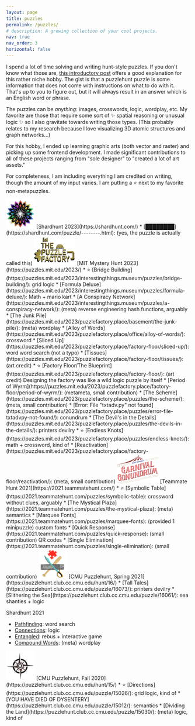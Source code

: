 ```yaml
---
layout: page
title: puzzles
permalink: /puzzles/
# description: A growing collection of your cool projects.
nav: true
nav_order: 3
horizontal: false
---
```



<!-- {% include puzzles.html %} -->

I spend a lot of time solving and writing hunt-style puzzles. If you don't know what those are, [this introductory post](https://blog.vero.site/post/puzzlehunts) offers a good explanation for this rather niche hobby. The gist is that a puzzlehunt puzzle is some information that does not come with instructions on what to do with it. That's up to you to figure out, but it will always result in an answer which is an English word or phrase. 

The puzzles can be <i>anything</i>: images, crosswords, logic, wordplay, etc. My favorite are those that require some sort of ✨ spatial reasoning or unusual logic ✨ so I also gravitate towards writing those types. (This probably relates to my research because I love visualizing 3D atomic structures and graph networks...)

For this hobby, I ended up learning graphic arts (both vector and raster) and picking up some frontend development. I made significant contributions to all of these projects ranging from "sole designer" to "created a lot of art assets."

For completeness, I am including everything I am credited on writing, though the amount of my input varies. I am putting a ⭐ next to my favorite non-metapuzzles. 


<img src="/assets/img/puzzles/shardhunt.png" alt="isolated" height="80"/> 
[Shardhunt 2023](https://shardhunt.com/)
* [████████](https://shardhunt.com/puzzle/--------.html): (yes, the puzzle is actually called this)

<img src="/assets/img/puzzles/mh23.png" alt="isolated" height="80"/> 
[MIT Mystery Hunt 2023](https://puzzles.mit.edu/2023/)
* ⭐ [Bridge Building](https://puzzles.mit.edu/2023/interestingthings.museum/puzzles/bridge-building/): grid logic
* [Formula Deluxe](https://puzzles.mit.edu/2023/interestingthings.museum/puzzles/formula-deluxe/): Math + mario kart 
* [A Conspiracy Network](https://puzzles.mit.edu/2023/interestingthings.museum/puzzles/a-conspiracy-network/): (meta) reverse engineering hash functions, arguably
* [The Junk Pile](https://puzzles.mit.edu/2023/puzzlefactory.place/basement/the-junk-pile/): (meta) wordplay
* [Alloy of Words](https://puzzles.mit.edu/2023/puzzlefactory.place/office/alloy-of-words/): crossword
* [Sliced Up](https://puzzles.mit.edu/2023/puzzlefactory.place/factory-floor/sliced-up/): word word search (not a typo)
* [Tissues](https://puzzles.mit.edu/2023/puzzlefactory.place/factory-floor/tissues/): (art credit)
* ⭐ [Factory Floor/The Blueprint](https://puzzles.mit.edu/2023/puzzlefactory.place/factory-floor/): (art credit) Designing the factory was like a wild logic puzzle by itself
* [Period of Wyrm](https://puzzles.mit.edu/2023/puzzlefactory.place/factory-floor/period-of-wyrm/): (metameta, small contribution)
* [The Scheme](https://puzzles.mit.edu/2023/puzzlefactory.place/puzzles/the-scheme/): (meta, small contribution)
* [Error: File "txtadv.py" not found](https://puzzles.mit.edu/2023/puzzlefactory.place/puzzles/error-file-txtadvpy-not-found/): conundrum
* [The Devil's in the Details](https://puzzles.mit.edu/2023/puzzlefactory.place/puzzles/the-devils-in-the-details/): printers devilry
* ⭐ [Endless Knots](https://puzzles.mit.edu/2023/puzzlefactory.place/puzzles/endless-knots/): math + crossword, kind of
* [Reactivation](https://puzzles.mit.edu/2023/puzzlefactory.place/factory-floor/reactivation/): (meta, small contribution)

<img src="/assets/img/puzzles/teammate1.png" alt="isolated" height="80"/>
[Teammate Hunt 2021](https://2021.teammatehunt.com/)
* ⭐ [Symbolic Table](https://2021.teammatehunt.com/puzzles/symbolic-table): crossword without clues, arguably
* [The Mystical Plaza](https://2021.teammatehunt.com/puzzles/the-mystical-plaza): (meta) semantics
* [Marquee Fonts](https://2021.teammatehunt.com/puzzles/marquee-fonts): (provided 1 minipuzzle) custom fonts
* [Quick Response](https://2021.teammatehunt.com/puzzles/quick-response): (small contribution) QR codes
* [Single Elimination](https://2021.teammatehunt.com/puzzles/single-elimination): (small contribution)

<img src="/assets/img/puzzles/cmu2.png" alt="isolated" height="80"/>
[CMU Puzzlehunt, Spring 2021](https://puzzlehunt.club.cc.cmu.edu/hunt/16/)
* [Tall Tales](https://puzzlehunt.club.cc.cmu.edu/puzzle/16073/): printers devilry 
* [Slithering the Sea](https://puzzlehunt.club.cc.cmu.edu/puzzle/16061/): sea shanties + logic

Shardhunt 2021
* [Pathfinding](https://drive.google.com/file/d/1M7TD3LHJNZqm2wt1fG0v62egwBHHPG4Z/view?usp=sharing): word search
* [Connections](https://drive.google.com/file/d/1sFlh0LOnf2Rmfbd6CcnBtXcbV61vPKY_/view?usp=sharing): logic
* [Entangled](https://drive.google.com/file/d/1xBCqaHseqVUoThOhLjjxZkMpqtSAMTmM/view?usp=sharing): rebus + interactive game
* [Compound Words](https://drive.google.com/file/d/1no9NeL6ZZzpGoTO-mgIELJx8eYblgPAh/view?usp=sharing): (meta) wordplay

<img src="/assets/img/puzzles/cmu1.png" alt="isolated" height="80"/>
[CMU Puzzlehunt, Fall 2020](https://puzzlehunt.club.cc.cmu.edu/hunt/15/)
* ⭐ [Directions](https://puzzlehunt.club.cc.cmu.edu/puzzle/15026/): grid logic, kind of
* [YOU HAVE DIED OF DYSENTERY](https://puzzlehunt.club.cc.cmu.edu/puzzle/15012/): semantics
* [Dividing the Land](https://puzzlehunt.club.cc.cmu.edu/puzzle/15030/): (meta) logic, kind of


